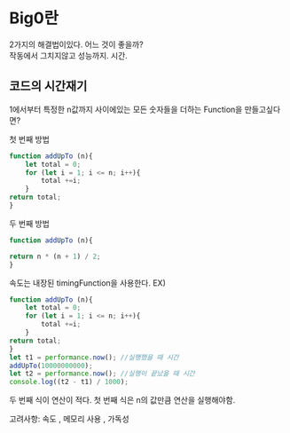 # Big0란

2가지의 해결법이있다. 어느 것이 좋을까?  
작동에서 그치지않고 성능까지.
시간.

## 코드의 시간재기

1에서부터 특정한 n값까지 사이에있는 모든 숫자들을 더하는 Function을 만들고싶다면?

첫 번째 방법

```.js
function addUpTo (n){
    let total = 0;
    for (let i = 1; i <= n; i++){
        total +=i;
    }
return total;
}
```

두 번째 방법

```.js
function addUpTo (n){

return n * (n + 1) / 2;
}
```

속도는 내장된 timingFunction을 사용한다.
EX)

```.js
function addUpTo (n){
    let total = 0;
    for (let i = 1; i <= n; i++){
        total +=i;
    }
return total;
}
let t1 = performance.now(); //실행했을 때 시간
addUpTo(10000000000);
let t2 = performance.now(); //실행이 끝났을 때 시간
console.log((t2 - t1) / 1000);

```

두 번째 식이 연산이 적다.
첫 번째 식은 n의 값만큼 연산을 실행해야함.

고려사항: 속도 , 메모리 사용 , 가독성
